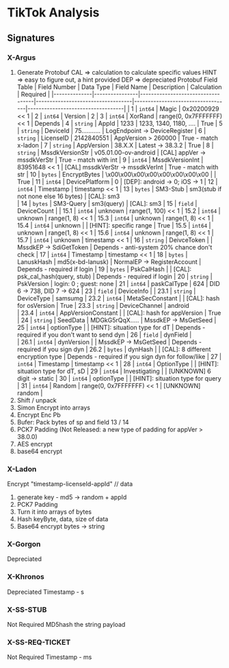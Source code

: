 # TikTok Analysis
## Signatures
### X-Argus
1. Generate Protobuf
   CAL => calculation to calculate specific values
   HINT => easy to figure out, a hint provided
   DEP => depreciated
Protobuf Field Table
| Field Number | Data Type      | Field Name                        | Description                       | Calculation                       | Required                          |
|--------------|----------------|-----------------------------------|-----------------------------------|-----------------------------------|-----------------------------------|
| 1            | `int64`        | Magic                              | 0x20200929 << 1
| 2            | `int64`        | Version                            | 2
| 3            | `int64`        | XorRand                            | range(0, 0x7FFFFFFF) << 1                                             | Depends
| 4            | `string`       | AppId                              | 1233                              | 1233, 1340, 1180, ....            | True
| 5            | `string`       | DeviceId                           | 75...........                     | LogEndpoint -> DeviceRegister
| 6            | `string`       | LicenseID                          | 2142840551                        | AppVersion > 260000               | True - match x-ladon
| 7            | `string`       | AppVersion                         | 38.X.X                            | Latest -> 38.3.2                  | True
| 8            | `string`       | MssdkVersionStr                    | v05.01.00-ov-android              | [CAL] appVer -> mssdkVerStr       | True - match with int
| 9            | `int64`        | MssdkVersionInt                    | 83951648 << 1                     | [CAL] mssdkVerStr -> mssdkVerInt  | True - match with str
| 10           | `bytes`        | EncryptBytes                       | \x00\x00\x00\x00\x00\x00\x00\x00  |                                   | True
| 11           | `int64`        | DevicePlatform                     | 0                                 | [DEP]: android -> 0; iOS -> 1
| 12           | `int64`        | Timestamp                          | timestamp << 1
| 13           | `bytes`        | SM3-Stub                           | sm3(stub if not none else 16 bytes) | [CAL]: sm3    
| 14           | `bytes`        | SM3-Query                          | sm3(query)                          | [CAL]: sm3
| 15           | `field`        | DeviceCount                        | 
| 15.1         | `int64`        | unknown                            | range(1, 100) << 1
| 15.2         | `int64`        | unknown                            | range(1, 8) << 1
| 15.3         | `int64`        | unknown                            | range(1, 8) << 1
| 15.4         | `int64`        | unknown                            |                                   | [HINT]: specific range            | True
| 15.5         | `int64`        | unknown                            | range(1, 8) << 1
| 15.6         | `int64`        | unknown                            | range(1, 8) << 1
| 15.7         | `int64`        | unknown                            | timestamp << 1
| 16           | `string`       | DeivceToken                        |                                   | MssdkEP -> SdiGetToken             | Depends - anti-system 20% chance don't check 
| 17           | `int64`        | Timestamp                          | timestamp << 1
| 18           | `bytes`        | LanuskHash                         | md5(x-bd-lanusk)                  | NormalEP -> RegisterAccount        | Depends - required if login
| 19           | `bytes`        | PskCalHash                         |                                   | [CAL]: psk_cal_hash(query, stub)   | Depends - required if login
| 20           | `string`       | PskVersion                         | login: 0 ; guest: none
| 21           | `int64`        | paskCalType                        | 624                               | DID 6 -> 738, DID 7 -> 624
| 23           | `field`        | DeviceInfo                         |
| 23.1         | `string`       | DeviceType                         | samsumg
| 23.2         | `int64`        | MetaSecConstant                    |                                   | [CAL]: hash for osVersion          | True
| 23.3         | `string`       | DeviceChannel                      | android  
| 23.4         | `int64`        | AppVersionConstant                 |                                   | [CAL]: hash for appVersion         | True 
| 24           | `string`       | SeedData                           | MDGkG5rQqX.....                   | MssdkEP -> MsGetSeed
| 25           | `int64`        | optionType                         |                                   | [HINT]: situation type for dT      | Depends - required if you don't want to send dyn
| 26           | `field`        | dynField                           |                                  
| 26.1         | `int64`        | dynVersion                         |                                   | MssdkEP -> MsGetSeed               | Depends - required if you sign dyn
| 26.2         | `bytes`        | dynHash                            |                                   | [CAL]: 8 different encryption type | Depends - required if you sign dyn for follow/like
| 27           | `int64`        | Timestamp                          | timestamp << 1
| 28           | `int64`        | OptionType                         |                                   | [HINT]: situation type for dT, sD
| 29           | `int64`        | Investigating                      |                                   | [UNKNOWN] 6 digit -> static 
| 30           | `int64`        | optionType                         |                                   | [HINT]: situation type for query
| 31           | `int64`        | Random                             | range(0, 0x7FFFFFFF) << 1         | [UNKNOWN] random                   |
2. Shift / unpack
3. Simon Encrypt into arrays
4. Encrypt Enc Pb
5. Bufer: Pack bytes of sp and field 13 / 14
6. PCK7 Padding (Not Released: a new type of padding for appVer > 38.0.0)
7. AES encrypt
8. base64 encrypt

### X-Ladon
Encrypt "timestamp-licenseId-appId" // data
1. generate key - md5 -> random + appId
2. PCK7 Padding
3. Turn it into arrays of bytes
4. Hash keyByte, data, size of data
5. Base64 encrypt bytes -> string

### X-Gorgon
Depreciated

### X-Khronos
Depreciated
Timestamp - s

### X-SS-STUB
Not Required
MD5hash the string payload

### X-SS-REQ-TICKET
Not Required
Timestamp - ms

